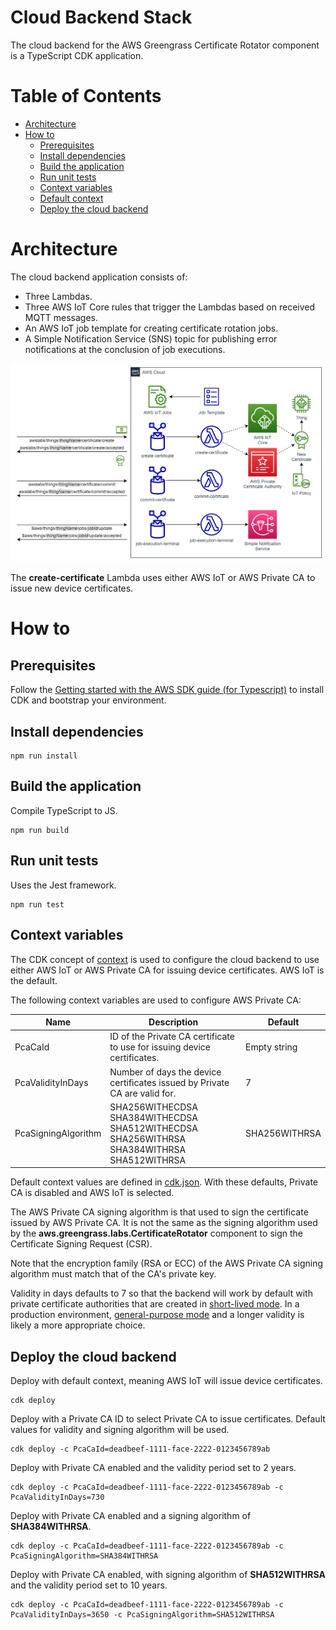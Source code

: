 # Cloud Backend Stack

The cloud backend for the AWS Greengrass Certificate Rotator component is a TypeScript CDK application. 

# Table of Contents
* [Architecture](#architecture)
* [How to](#how-to)
    * [Prerequisites](#prerequisites)
    * [Install dependencies](#install-dependencies)
    * [Build the application](#build-the-application)
    * [Run unit tests](#run-unit-tests)
    * [Context variables](#context-variables)
    * [Default context](#default-context)
    * [Deploy the cloud backend](#deploy-the-cloud-backend)

# Architecture

The cloud backend application consists of:

- Three Lambdas.
- Three AWS IoT Core rules that trigger the Lambdas based on received MQTT messages.
- An AWS IoT job template for creating certificate rotation jobs.
- A Simple Notification Service (SNS) topic for publishing error notifications at the conclusion of job executions.

![cloud-backend-architecture](../images/cloud-backend-architecture.drawio.png)

The **create-certificate** Lambda uses either AWS IoT or AWS Private CA to issue new device certificates.

# How to

## Prerequisites

Follow the [Getting started with the AWS SDK guide (for Typescript)](https://docs.aws.amazon.com/cdk/latest/guide/getting_started.html) to install CDK and bootstrap your environment.

## Install dependencies

```
npm run install
```

## Build the application

Compile TypeScript to JS.

```
npm run build
```

## Run unit tests

Uses the Jest framework.

```
npm run test
```

## Context variables

The CDK concept of [context](https://docs.aws.amazon.com/cdk/v2/guide/context.html) is used to configure the cloud backend to use either AWS IoT or AWS Private CA for issuing device certificates. AWS IoT is the default.  

The following context variables are used to configure AWS Private CA:

| Name                  | Description                                                                                              | Default       | 
| --------------------- | -------------------------------------------------------------------------------------------------------- | ------------- |
| PcaCaId               | ID of the Private CA certificate to use for issuing device certificates.                                 | Empty string  |
| PcaValidityInDays     | Number of days the device certificates issued by Private CA are valid for.                               | 7             |
| PcaSigningAlgorithm   | SHA256WITHECDSA<br>SHA384WITHECDSA<br>SHA512WITHECDSA<br>SHA256WITHRSA<br>SHA384WITHRSA<br>SHA512WITHRSA | SHA256WITHRSA |

Default context values are defined in [cdk.json](cdk.json). With these defaults, Private CA is disabled and AWS IoT is selected.

The AWS Private CA signing algorithm is that used to sign the certificate issued by AWS Private CA. It is not the same as the signing algorithm used by the **aws.greengrass.labs.CertificateRotator** component to sign the Certificate Signing Request (CSR). 

Note that the encryption family (RSA or ECC) of the AWS Private CA signing algorithm must match that of the CA's private key.

Validity in days defaults to 7 so that the backend will work by default with private certificate authorities that are created in [short-lived mode](https://docs.aws.amazon.com/privateca/latest/userguide/short-lived-certificates.html#short). In a production environment, [general-purpose mode](https://docs.aws.amazon.com/privateca/latest/userguide/short-lived-certificates.html#standard) and a longer validity is likely a more appropriate choice.

## Deploy the cloud backend

Deploy with default context, meaning AWS IoT will issue device certificates.

```
cdk deploy
```

Deploy with a Private CA ID to select Private CA to issue certificates. Default values for validity and signing algorithm will be used.

```
cdk deploy -c PcaCaId=deadbeef-1111-face-2222-0123456789ab
```

Deploy with Private CA enabled and the validity period set to 2 years.

```
cdk deploy -c PcaCaId=deadbeef-1111-face-2222-0123456789ab -c PcaValidityInDays=730
```

Deploy with Private CA enabled and a signing algorithm of **SHA384WITHRSA**.

```
cdk deploy -c PcaCaId=deadbeef-1111-face-2222-0123456789ab -c PcaSigningAlgorithm=SHA384WITHRSA
```

Deploy with Private CA enabled, with signing algorithm of **SHA512WITHRSA** and the validity period set to 10 years.

```
cdk deploy -c PcaCaId=deadbeef-1111-face-2222-0123456789ab -c PcaValidityInDays=3650 -c PcaSigningAlgorithm=SHA512WITHRSA
```
